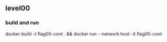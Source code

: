 ## level00
### build and run
docker build -t flag00-cont . && docker run --network host -it flag00-cont